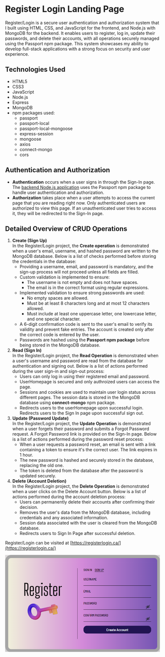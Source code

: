 # Register Login Landing Page

Register/Login is a secure user authentication and authorization system that I built using HTML, CSS, and JavaScript for the frontend, and Node.js with MongoDB for the backend. It enables users to register, log in, update their passwords, and delete their accounts, with all operations securely managed using the Passport npm package. This system showcases my ability to develop full-stack applications with a strong focus on security and user experience.

## Technologies Used
* HTML5
* CSS3
* JavaScript
* Node.js
* Express
* MongoDB
* npm packages used:
    * passport
    * passport-local
    * passport-local-mongoose
    * express-session
    * mongoose
    * axios
    * connect-mongo
    * cors

## Authentication and Authorization
* **Authentication** occurs when a user signs in through the Sign-In page. The [backend Node.js application](https://github.com/SukhbirChung/003-01-backendapplication.registerlogin.ca) uses the Passport npm package to handle user authentication and authorization.
* **Authorization** takes place when a user attempts to access the current page that you are reading right now. Only authenticated users are authorized to view this page. If an unauthenticated user tries to access it, they will be redirected to the Sign-In page.

## Detailed Overview of CRUD Operations
1. **Create (Sign Up)**  
In the Register/Login project, the **Create operation** is demonstrated when a user's email, username, and hashed password are written to the MongoDB database. Below is a list of checks performed before storing the credentials in the database:
    * Providing a username, email, and password is mandatory, and the sign-up process will not proceed unless all fields are filled.
    * Custom validation is implemented to ensure:
        * The username is not empty and does not have spaces.
        * The email is in the correct format using regular expressions.
    * Implemented validation to ensure strong passwords are used:
        * No empty spaces are allowed.
        * Must be at least 8 characters long and at most 12 characters allowed.
        * Must include at least one uppercase letter, one lowercase letter, and one special character.
    * A 6-digit confirmation code is sent to the user's email to verify its validity and prevent fake entries. The account is created only after the correct code is entered by the user.
    * Passwords are hashed using the **Passport npm package** before being stored in the MongoDB database.
2. **Read (Sign In)**  
In the Register/Login project, the **Read Operation** is demonstrated when a user's username and password are read from the database for authentication and signing out. Below is a list of actions performed during the user sign-in and sign-out process:
    * Users can only log in using their registered email and password.
    * UserHomepage is secured and only authroized users can access the page.
    * Sessions and cookies are used to maintain user login status across different pages. The session data is stored in the MongoDB database using **connect-mongo** npm package.
    * Redirects users to the userHomepage upon successful login.
    Redirects users to the Sign In page upon successful sign out.
3. **Update (Password Update)**  
In the Register/Login project, the **Update Operation** is demonstrated when a user forgets their password and submits a Forgot Password request. A Forgot Password link is provided on the Sign-In page. Below is a list of actions performed during the password reset process:
    * When a user requests a password reset, an email is sent with a link containing a token to ensure it's the correct user. The link expires in 1 hour.
    * The new password is hashed and securely stored in the database, replacing the old one.
    * The token is deleted from the database after the password is updated securely.
4. **Delete (Account Deletion)**  
In the Register/Login project, the **Delete Operation** is demonstrated when a user clicks on the Delete Account button. Below is a list of actions performed during the account deletion process:
    * Users can permanently delete their accounts after confirming their decision.
    * Removes the user's data from the MongoDB database, including credentials and any associated information.
    * Session data associated with the user is cleared from the MongoDB database.
    * Redirects users to Sign In Page after successful deletion.

Register/Login can be visited at [https://registerlogin.ca/](https://registerlogin.ca/)

![site homepage image](images/final-design.png)